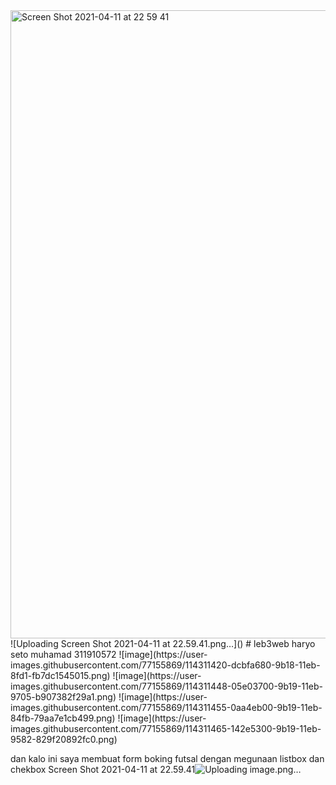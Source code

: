 <img width="1005" alt="Screen Shot 2021-04-11 at 22 59 41" src="https://user-images.githubusercontent.com/77155869/114311633-b8b09500-9b19-11eb-88b2-e39ad3942ed1.png">
![Uploading Screen Shot 2021-04-11 at 22.59.41.png…]()
# leb3web
haryo seto muhamad
311910572
![image](https://user-images.githubusercontent.com/77155869/114311420-dcbfa680-9b18-11eb-8fd1-fb7dc1545015.png)
![image](https://user-images.githubusercontent.com/77155869/114311448-05e03700-9b19-11eb-9705-b907382f29a1.png)
![image](https://user-images.githubusercontent.com/77155869/114311455-0aa4eb00-9b19-11eb-84fb-79aa7e1cb499.png)
![image](https://user-images.githubusercontent.com/77155869/114311465-142e5300-9b19-11eb-9582-829f20892fc0.png)

dan kalo ini saya membuat form boking futsal 
dengan megunaan listbox dan chekbox 
Screen Shot 2021-04-11 at 22.59.41![Uploading image.png…]()

